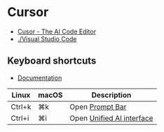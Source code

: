 # Cursor

* [Cusor - The AI Code Editor](https://www.cursor.com/)
* [./Visual Studio Code](./vscode.md)

## Keyboard shortcuts

* [Documentation](https://docs.cursor.com/kbd)

Linux|macOS|Description
---|---|---
Ctrl+k|⌘k|Open [Prompt Bar](https://docs.cursor.com/cmdk/overview)
Ctrl+i|⌘i|Open [Unified AI interface](https://docs.cursor.com/chat/overview)

